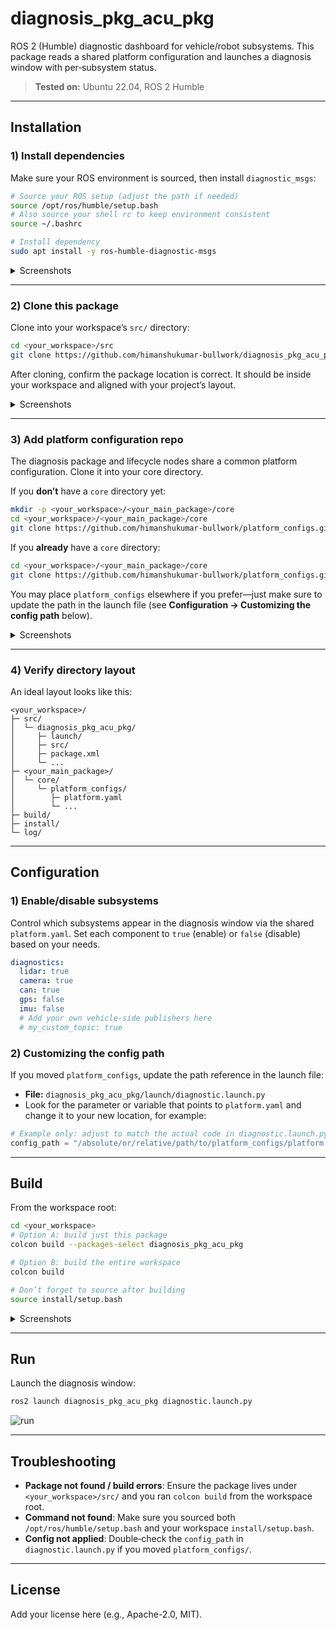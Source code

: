 # diagnosis_pkg_acu_pkg

ROS 2 (Humble) diagnostic dashboard for vehicle/robot subsystems. This package reads a shared platform configuration and launches a diagnosis window with per‑subsystem status.

> **Tested on:** Ubuntu 22.04, ROS 2 Humble

---

## Installation

### 1) Install dependencies
Make sure your ROS environment is sourced, then install `diagnostic_msgs`:

```bash
# Source your ROS setup (adjust the path if needed)
source /opt/ros/humble/setup.bash
# Also source your shell rc to keep environment consistent
source ~/.bashrc

# Install dependency
sudo apt install -y ros-humble-diagnostic-msgs
```

<details>
<summary>Screenshots</summary>

![apt-install](https://github.com/user-attachments/assets/62397ba2-67e9-41f8-a256-d4bde3f14495)

</details>

---

### 2) Clone this package
Clone into your workspace’s `src/` directory:

```bash
cd <your_workspace>/src
git clone https://github.com/himanshukumar-bullwork/diagnosis_pkg_acu_pkg.git
```

After cloning, confirm the package location is correct. It should be inside your workspace and aligned with your project’s layout.

<details>
<summary>Screenshots</summary>

![clone-1](https://github.com/user-attachments/assets/51ce2efa-9f26-4fc3-99f0-82316977c96c)

![clone-2](https://github.com/user-attachments/assets/4d46b346-bdfc-4028-9bff-004b21d09f13)

</details>

---

### 3) Add platform configuration repo
The diagnosis package and lifecycle nodes share a common platform configuration. Clone it into your core directory.

If you **don’t** have a `core` directory yet:

```bash
mkdir -p <your_workspace>/<your_main_package>/core
cd <your_workspace>/<your_main_package>/core
git clone https://github.com/himanshukumar-bullwork/platform_configs.git
```

If you **already** have a `core` directory:

```bash
cd <your_workspace>/<your_main_package>/core
git clone https://github.com/himanshukumar-bullwork/platform_configs.git
```

You may place `platform_configs` elsewhere if you prefer—just make sure to update the path in the launch file (see **Configuration → Customizing the config path** below).

<details>
<summary>Screenshots</summary>

![core-layout](https://github.com/user-attachments/assets/6b8a0088-ed36-4995-b9cc-82dc893232b1)

![config-path](https://github.com/user-attachments/assets/26918ce6-4f21-47bc-8c84-a24af5d4871e)

</details>

---

### 4) Verify directory layout
An ideal layout looks like this:

```
<your_workspace>/
├─ src/
│  └─ diagnosis_pkg_acu_pkg/
│     ├─ launch/
│     ├─ src/
│     ├─ package.xml
│     └─ ...
├─ <your_main_package>/
│  └─ core/
│     └─ platform_configs/
│        ├─ platform.yaml
│        └─ ...
├─ build/
├─ install/
└─ log/
```

---

## Configuration

### 1) Enable/disable subsystems
Control which subsystems appear in the diagnosis window via the shared `platform.yaml`. Set each component to `true` (enable) or `false` (disable) based on your needs.

```yaml
diagnostics:
  lidar: true
  camera: true
  can: true
  gps: false
  imu: false
  # Add your own vehicle-side publishers here
  # my_custom_topic: true
```

### 2) Customizing the config path
If you moved `platform_configs`, update the path reference in the launch file:

- **File:** `diagnosis_pkg_acu_pkg/launch/diagnostic.launch.py`
- Look for the parameter or variable that points to `platform.yaml` and change it to your new location, for example:

```python
# Example only: adjust to match the actual code in diagnostic.launch.py
config_path = "/absolute/or/relative/path/to/platform_configs/platform.yaml"
```

---

## Build
From the workspace root:

```bash
cd <your_workspace>
# Option A: build just this package
colcon build --packages-select diagnosis_pkg_acu_pkg

# Option B: build the entire workspace
colcon build

# Don’t forget to source after building
source install/setup.bash
```

<details>
<summary>Screenshots</summary>

![build](https://github.com/user-attachments/assets/8f50d77c-c387-4e3a-8053-63c7a1c32e82)

</details>

---

## Run
Launch the diagnosis window:

```bash
ros2 launch diagnosis_pkg_acu_pkg diagnostic.launch.py
```

![run](https://github.com/user-attachments/assets/e5aaa7a5-fd08-438f-ae34-3103da04695a)

---

## Troubleshooting
- **Package not found / build errors**: Ensure the package lives under `<your_workspace>/src/` and you ran `colcon build` from the workspace root.
- **Command not found**: Make sure you sourced both `/opt/ros/humble/setup.bash` and your workspace `install/setup.bash`.
- **Config not applied**: Double‑check the `config_path` in `diagnostic.launch.py` if you moved `platform_configs/`.

---

## License
Add your license here (e.g., Apache-2.0, MIT).
